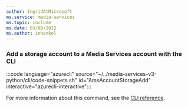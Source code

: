 ```yaml
---
author: IngridAtMicrosoft
ms.service: media-services 
ms.topic: include
ms.date: 03/08/2022
ms.author: inhenkel
---
```


<!--Add a storage account to a media services account-->

### Add a storage account to a Media Services account with the CLI

:::code language="azurecli" source="~/../media-services-v3-python/cli/code-snippets.sh" id="AmsAccountStorageAdd" interactive="azurecli-interactive":::

For more information about this command, see the [CLI reference](/cli/azure/ams/account/storage?view=azure-cli-latest#az-ams-account-storage-add).
